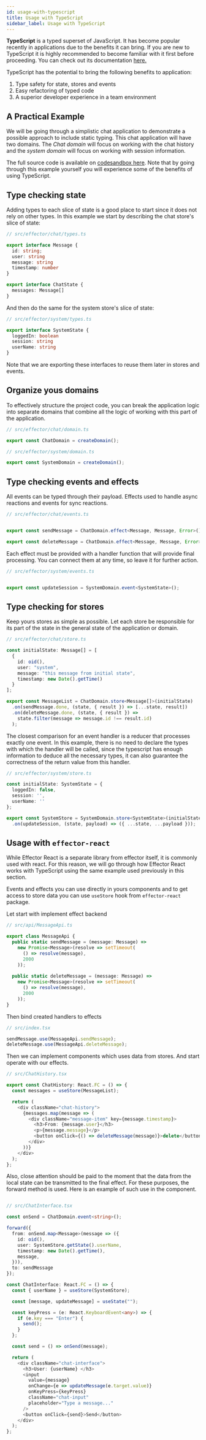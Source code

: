 ```yaml
---
id: usage-with-typescript
title: Usage with TypeScript
sidebar_label: Usage with TypeScript
---
```


**TypeScript** is a typed superset of JavaScript. It has become popular
recently in applications due to the benefits it can bring. If you are new to
TypeScript it is highly recommended to become familiar with it first before
proceeding. You can check out its documentation 
[here.](https://www.typescriptlang.org/docs/handbook/typescript-in-5-minutes.html)

TypeScript has the potential to bring the following benefits to application:

1. Type safety for state, stores and events
2. Easy refactoring of typed code
3. A superior developer experience in a team environment

## A Practical Example

We will be going through a simplistic chat application to demonstrate a
possible approach to include static typing. This chat application will have
two domains. The _Chat domain_ will focus on working with the chat history and
the _system domain_ will focus on working with session information.

The full source code is available on 
[codesandbox here](https://codesandbox.io/s/github/Laiff/react-ts-effector-example). 
Note that by going through this example yourself you will experience some of
the benefits of using TypeScript.

## Type checking state

Adding types to each slice of state is a good place to start since it does
not rely on other types. In this example we start by describing
the chat store's slice of state:

```typescript
// src/effector/chat/types.ts

export interface Message {
  id: string;
  user: string
  message: string
  timestamp: number
}

export interface ChatState {
  messages: Message[]
}
```

And then do the same for the system store's slice of state:

```typescript
// src/effector/system/types.ts

export interface SystemState {
  loggedIn: boolean
  session: string
  userName: string
}
```

Note that we are exporting these interfaces to reuse them later in stores and
events.

## Organize yous domains

To effectively structure the project code, you can break the application
logic into separate domains that combine all the logic of working with this
part of the application.

```typescript
// src/effector/chat/domain.ts

export const ChatDomain = createDomain(); 
```

```typescript
// src/effector/system/domain.ts

export const SystemDomain = createDomain(); 
```

## Type checking events and effects

All events can be typed through their payload. Effects used  to handle async
reactions and events for sync reactions. 

```typescript
// src/effector/chat/events.ts


export const sendMessage = ChatDomain.effect<Message, Message, Error>();

export const deleteMessage = ChatDomain.effect<Message, Message, Error>();
```

Each effect must be provided with a handler function that will provide final 
processing. You can connect them at any time, so leave it for further action.

```typescript
// src/effector/system/events.ts


export const updateSession = SystemDomain.event<SystemState>();
```

## Type checking for stores

Keep yours stores as simple as possible. Let each store be responsible for its 
part of the state in the general state of the application or domain.

```typescript
// src/effector/chat/store.ts

const initialState: Message[] = [
  {
    id: oid(),
    user: "system",
    message: "this message from initial state",
    timestamp: new Date().getTime()
  }
];

export const MessageList = ChatDomain.store<Message[]>(initialState)
  .on(sendMessage.done, (state, { result }) => [...state, result])
  .on(deleteMessage.done, (state, { result }) =>
    state.filter(message => message.id !== result.id)
  );

```

The closest comparison for an event handler is a reducer that processes exactly 
one event. In this example, there is no need to declare the types with which 
the handler will be called, since the typescript has enough information to deduce 
all the necessary types, it can also guarantee the correctness of the return 
value from this handler.

```typescript
// src/effector/system/store.ts

const initialState: SystemState = {
  loggedIn: false,
  session: '',
  userName: ''
};

export const SystemStore = SystemDomain.store<SystemState>(initialState)
  .on(updateSession, (state, payload) => ({ ...state, ...payload }));
```

## Usage with `effector-react`

While Effector React is a separate library from effector itself, it is commonly
used with react. For this reason, we will go through how Effector React
works with TypeScript using the same example used previously in this section.

Events and effects you can use directly in yours components and to get access
to store data you can use `useStore` hook from `effector-react` package.

Let start with implement effect backend

```typescript
// src/api/MessageApi.ts

export class MessageApi {
  public static sendMessage = (message: Message) => 
    new Promise<Message>(resolve => setTimeout(
      () => resolve(message), 
      2000
    ));
  
  public static deleteMessage = (message: Message) => 
    new Promise<Message>(resolve => setTimeout(
      () => resolve(message), 
      2000
    ));
} 
```

Then bind created handlers to effects

```typescript
// src/index.tsx

sendMessage.use(MessageApi.sendMessage);
deleteMessage.use(MessageApi.deleteMessage);

```

Then we can implement components which uses data from stores. And start
 operate with our effects.

```typescript jsx
// src/ChatHistory.tsx

export const ChatHistory: React.FC = () => {
  const messages = useStore(MessageList);

  return (
    <div className="chat-history">
      {messages.map(message => (
        <div className="message-item" key={message.timestamp}>
          <h3>From: {message.user}</h3>
          <p>{message.message}</p>
          <button onClick={() => deleteMessage(message)}>delete</button>
        </div>
      ))}
    </div>
  );
};
``` 

Also, close attention should be paid to the moment that the data from the
local state can be transmitted to the final effect. For these purposes, 
the forward method is used. Here is an example of such use in the component.

```typescript jsx

// src/ChatInterface.tsx

const onSend = ChatDomain.event<string>();

forward({
  from: onSend.map<Message>(message => ({
    id: oid(),
    user: SystemStore.getState().userName,
    timestamp: new Date().getTime(),
    message,
  })),
  to: sendMessage
});

const ChatInterface: React.FC = () => {
  const { userName } = useStore(SystemStore);

  const [message, updateMessage] = useState("");

  const keyPress = (e: React.KeyboardEvent<any>) => {
    if (e.key === "Enter") {
      send();
    }
  };

  const send = () => onSend(message);

  return (
    <div className="chat-interface">
      <h3>User: {userName} </h3>
      <input
        value={message}
        onChange={e => updateMessage(e.target.value)}
        onKeyPress={keyPress}
        className="chat-input"
        placeholder="Type a message..."
      />
      <button onClick={send}>Send</button>
    </div>
  );
};

```


